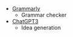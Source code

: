 - [Grammarly](https://www.grammarly.com/)
	- Grammar checker
- [ChatGPT3](https://openai.com/blog/chatgpt/)
	- Idea generation
